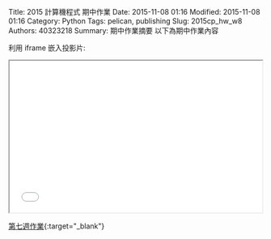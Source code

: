 Title: 2015 計算機程式 期中作業
Date: 2015-11-08 01:16
Modified: 2015-11-08 01:16
Category: Python
Tags: pelican, publishing
Slug: 2015cp_hw_w8
Authors: 40323218
Summary: 期中作業摘要
以下為期中作業內容

利用 iframe 嵌入投影片:

<iframe src="40323218_cp_w8.html" width="500" height="300"></iframe>

[第七週作業](40323218_cp_w8.html){:target="_blank"}
